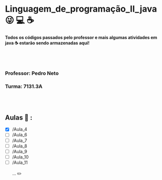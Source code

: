 # Linguagem_de_programação_II_java :stuck_out_tongue_winking_eye: :computer: :coffee:
#### Todos os códigos passados pelo professor e mais algumas atividades em java :coffee: estarão sendo armazenadas aqui!
<br></br>
### Professor: Pedro Neto
### Turma: 7131.3A
<br></br>
## Aulas :open_file_folder: :
- [x] /Aula_4
- [ ] /Aula_6
- [ ] /Aula_7
- [ ] /Aula_8
- [ ] /Aula_9
- [ ] /Aula_10
- [ ] /Aula_11
<br></br>
 ... :pencil2:
